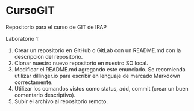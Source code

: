 # CursoGIT
Repositorio para el curso de GIT de IPAP

Laboratorio 1:
1. Crear un repositorio en GitHub o GitLab con un README.md con la
descripción del repositorio.
2. Clonar nuestro nuevo repositorio en nuestro SO local.
3. Modificar el README.md agregando este enunciado. Se recomienda
utilizar dillinger.io para escribir en lenguaje de marcado Markdown
correctamente.
4. Utilizar los comandos vistos como status, add, commit (crear un buen
comentario descriptivo).
5. Subir el archivo al repositorio remoto.